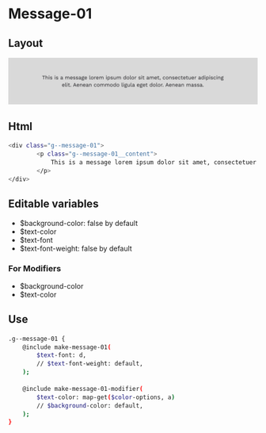 # Message-01

## Layout

![alt text][message-01]

[message-01]: /src/img/global-components/message/g--message-01.png

## Html

```sh
<div class="g--message-01">
        <p class="g--message-01__content">
            This is a message lorem ipsum dolor sit amet, consectetuer adipiscing elit. Aenean commodo ligula eget dolor. Aenean massa.
        </p>
</div>
```

## Editable variables

- $background-color: false by default
- $text-color
- $text-font
- $text-font-weight: false by default

### For Modifiers

- $background-color
- $text-color

## Use

```sh
.g--message-01 {
    @include make-message-01(
        $text-font: d,
        // $text-font-weight: default,
    );

    @include make-message-01-modifier(
        $text-color: map-get($color-options, a)
        // $background-color: default,
    );
}
```
